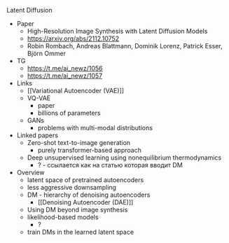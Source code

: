 
Latent Diffusion
- Paper
	- High-Resolution Image Synthesis with Latent Diffusion Models
	- https://arxiv.org/abs/2112.10752
	- Robin Rombach, Andreas Blattmann, Dominik Lorenz, Patrick Esser, Björn Ommer
- TG
	- https://t.me/ai_newz/1056
	- https://t.me/ai_newz/1057
- Links
	- [[Variational Autoencoder (VAE)]]
	- VQ-VAE
		- paper
		- billions of parameters
	- GANs
		- problems with multi-modal distributions
- Linked papers
	- Zero-shot text-to-image generation
		- purely transformer-based approach
	- Deep unsupervised learning using nonequilibrium thermodynamics
		- ? - ссылается как на статью которая вводит DM
- Overview
	- latent space of pretrained autoencoders
	- less aggressive downsampling
	- DM - hierarchy of denoising autoencoders
		- [[Denoising Autoencoder (DAE)]]
	- Using DM beyond image synthesis
	- likelihood-based models
		- ?
	- train DMs in the learned latent space
